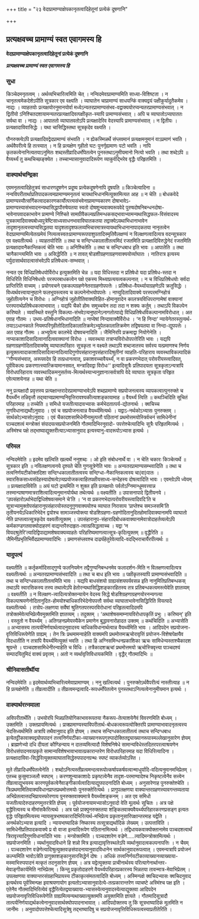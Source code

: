 +++
title = "२३ वेदाप्रामाण्याक्षेपकानृतत्वादिहेतूनां प्रत्येकं दूषणानि"

+++


## प्रत्यक्षवच्च प्रामाण्यं स्वत एवागमस्य हि

**वेदाप्रामाण्याक्षेपकानृतत्वादिहेतूनां प्रत्येकं दूषणानि**

***प्रत्यक्षवच्च प्रामाण्यं स्वत एवागमस्य हि***

### **सुधा**

किञ्चेदमनृतत्वम् । अर्थव्यभिचारित्वमिति चेत् । नन्विदमेवाप्रामाण्यमिति साध्या-विशिष्टता । न चानृतत्वमेकदेशेऽपीति सूत्रकार एव वक्ष्यति । व्याघातेन चाप्रामाण्यं साधयन्किं वाक्यद्वयं पक्षीकुर्यादुतैकमेव । नाद्यः । व्याहतयोः प्रत्यक्षयोरनुमानयोर्वा मध्येऽन्यतरप्रामाण्यसंभव-वद्वाक्ययोरप्यन्यतरप्रामाण्यसंभवात् । न द्वितीयो ऽनिश्चितदशायामन्यतरप्रत्यक्षादिवत्पक्षीकृत-स्यापि प्रामाण्यसंभवात् । अपि च व्याघातोऽप्यापाततः सर्वथा वा । नाद्यः । आपाततो व्याघातवतोऽपि प्रत्यक्षादेरिव वेदस्यापि प्रामाण्यसंभवात् । न द्वितीयः । प्रत्यक्षादाविवासिद्धेः । यथा चासिद्धिस्तथा सूत्रकृदेव वक्ष्यति ।

पौनरुक्त्येऽपि प्रत्यक्षादिवद्वेदप्रामाण्यं संभवति । न ह्येकस्मिन्नर्थे संप्लवमानं प्रत्यक्षमनुमानं वाऽप्रमाणं भवति । अर्थवैपरीत्ये हि तत्स्यात् । न हि प्रत्यक्षेण गृहीतो घटः पुनर्गृह्यमाणः पटो भवति । नापि कृतकत्वेनानित्यतयाऽनुमितः शब्दस्तीव्रादिधर्मोपेतत्वेन पुनस्तथाऽनुमीयमानो नित्यो भवति । तथा शब्देऽपि ॥ वैय्यर्थ्यं तु कथचिच्छङ्क्येत । तच्चाभ्यासानुवादादिरूपेण व्याकुर्वद्भिरेव वृद्धैः परिहृतमिति ।

### **वाक्यार्थचन्द्रिका**

एवमनृतत्वादिहेतुत्रयं साधारणदूषणेन प्रदूष्य प्रत्येकदूषणेनापि दूषयति ॥ किञ्चेत्यादिना ॥ नन्वविपरीतार्थाप्रतिपादकत्वमप्रामाण्यमनृतत्वं चायथाभिधानमित्युक्तमित्यत आह ॥ न चेति ॥ बोधकवेदे प्रामाण्यस्यौत्सर्गिकत्वादकारणकार्योत्पत्त्यसंभवेनाप्रामाण्यकारण दोषाभावेऽ-प्रामाण्यस्यासंभवादनन्यथासिद्धापौरुषेयतया स्वतो दोषशून्यवाक्यरूपवेदे पुरुषदोषनिबन्धनदोषा-भावेनापवादकाभावेन प्रामाण्ये निश्चिते सामग्रीवैकल्यप्रतिमन्धकसद्भावाभ्यामन्यथासिद्धफल-विसंवादस्य पुत्रकामादिवाक्यबोध्यपुत्रेष्टिसाध्यसाधनभावाविघातकतया तद्वाक्येऽयथाभिधानाभावेन तादृशानृतत्वस्याप्यसिद्धतया यादृशतादृशफलव्यभिचारमात्रस्यायथाभिधानानापादकतया नानृतत्वेन वेदाप्रामाण्यमित्येतत्प्रमेयं नित्यत्वस्वतःप्रामाण्यरूपपाशुपतादिस्मृतिवैलक्षण्यं न विलक्षणत्वादित्यत्र वदन्सूत्रकार एव वक्ष्यतीत्यर्थः । व्याहतयोरिति ॥ तथा च सन्दिग्धकालातीतत्वमिदं रजतमिति प्रत्यक्षादिविरुद्धेनेदं रजतमिति प्रत्यक्षादावनैकान्तिकत्वं चेति भावः ॥ अनिश्चितेति ॥ तथा च सन्दिग्धबाध इति भावः ॥ आपातेति ॥ तथा चानैकान्त्यमिति भावः ॥ असिद्धेरिति ॥ न तावत् षोडशीग्रहणाग्रहणवाक्ययोर्व्याघातः । नातिरात्र इत्यस्य पर्युदासार्थवादत्वासंभवेऽपि प्रतिषेधत्व-सम्भवात् ।

नन्वत एव विधिप्रतिषेधयोर्विरोध इत्युक्तमिति चेन्न ॥ यदा विधिस्तदा न प्रतिषेधो यदा प्रतिषेध-स्तदा न विधिरिति विधिनिषेधयोः परस्परबाधकत्वेन पक्षे एकस्य मिथ्याप्रत्ययत्वकल्पनात् । न च विधिप्रतिषेधयोः सर्वदा प्राप्तिरिति वाच्यम् । प्रयोगवचने एककल्पग्रहणेनेतराग्रहणोपपत्तेः । प्रतिषेधा-वैयर्थ्यायाग्रहणेऽपि क्रतुसिद्धेः । विध्यर्थवत्त्वायानुष्ठाने फलभूयस्त्वस्य च कल्पनेनोभयोपपत्तेः । नाप्युदितादिवाक्ये परस्परमग्निहोत्रं जुहोतीत्यनेन च विरोधः । अग्निहोत्रं जुहोतीतिवाक्यविहित-होमानुवादेन कालत्रयविधिपराणामेषां वाक्यानां परस्परार्थप्रतिषेधकत्वाभावात् । यद्यपि चैको होमः समुच्चयेन तदा तदा न शक्यः कर्तुम् । तथाऽपि विकल्पेन करिष्यते । व्यवस्थिते वस्तुनि विकल्पा-संभवेऽप्यनुष्ठानेऽनागतोत्पाद्ये विधिप्रतिषेधविकल्पानामविरोधात् । अत एवाह गौतमः । उभय-प्रतिषेधानभिधानादिति ॥ नाप्येषां निन्दावाक्यैर्विरोधः । ‘न हि निन्दा’ न्यायेनेतरस्तुत्यर्थ-तयाऽऽधानकाले नियमपरिगृहीतोदितादिकालातिक्रमेऽभ्युपेतकालातिक्रमेण तद्विषयतया वा निन्दा-द्युपपत्तेः । अत एवाह गौतमः । अभ्युपेत्य कालभेदे दोषवचनादिति । जैमिनिरपि प्रक्रमाद्वा नियोगेनेति । नाप्याकाशादिसादित्वानादित्ववाक्यानां विरोधः । व्यवस्थया तत्राप्यविरोधोपपत्तेरिति भावः । यद्यपि ग्रहणाग्रहणोदितादिवाक्येषु व्याघातपरिहारः सूत्रकृता न वक्ष्यते तथाऽपि शब्दजातस्य सर्वस्य यत्प्रमाणश्च निर्णय इत्युक्तत्वादाकाशादिसादित्वानादित्वादिगुणोपसंहारानुपसंहारादिश्रुतीनां व्याहति-परिहाराय व्यवस्थाविकल्पादिकं ‘‘गौण्यसंभवात्, अरूपवदेव हि तत्प्रधानत्वात्, प्रकाशवच्चावैयर्थ्यं, न वा प्रकरणभेदात् परोवरीयस्त्वादिवत्, पूर्वविकल्पः प्रकरणात्स्यात्क्रियामानसवत्, मन्त्रादिवद्वा विरोधः’’ इत्यादिसूत्रैः प्रतिपादयता सूत्रकृताऽन्यत्रापि विरोधपरिहाराय व्यवस्थादिकमनुसर्तव्य-मित्यर्थस्याभ्यनुज्ञानात्सर्वत्रापि वेदे व्याघातः सूत्रकृता परिहृत एवेत्याशयेनाह ॥ यथा चेति ॥

ननु प्रत्यक्षादौ प्रवृत्तस्य प्रत्यक्षान्तरादेरप्रामाण्याभावेऽपि शब्दप्रामाण्ये सप्रयोजनत्वस्य व्यापकत्वात्पुनरुक्ते च वैयर्थ्येन तन्निवृत्तौ तद्य्वाप्यप्रामाण्यनिवृत्तिरावश्यकीत्याशङ्कायामाह ॥ वैयर्थ्यं त्विति ॥ कथञ्चिदिति सूचितं परिहारमाह ॥ तच्चेति ॥ समिधो यजतीत्यादावभ्यासः कर्मभेदतात्पर्य-द्योतनार्थः । क्वचिच्च गुणविधानाद्यर्थोऽनुवादः । एवं च सप्रयोजनत्वान्न वैयर्थ्यमित्यर्थः । यद्वाऽ-नर्थकोऽभ्यासः पुनरुक्तम् । सार्थकोऽभ्यासोऽनुवादः । एवं चैकादशसामिधेनीनामुत्पत्तौ पठितानां प्रथमोत्तमयोस्त्रिर्वचनं सामिधेनीनां पञ्चदशत्वं मन्त्रोक्तं संपादयत्सप्रयोजनमिति गौतमादिभिरनुवादो- पपत्तेश्चेत्यादिभिः सूत्रैः परिहृतमित्यर्थः । अस्मिंश्च पक्षे तद्भाष्याद्युक्तरीत्याऽभ्यासानुवाद इत्यस्यानु-वादरूपोऽभ्यास इत्यर्थः ।

### **परिमल**

नन्विदमेवेति ॥ इदमेव खल्विति खल्वर्थे ननुशब्दः । ओ इति संबोधनार्थे वा । न चेति चकारः किञ्चेत्यर्थे ॥ सूत्रकार इति ॥ नविलक्षणत्वनये दृश्यते चेति गुणसूत्रेणेति भावः ॥ अन्यतरप्रामाण्यसम्भवादिति ॥ तथा च तत्वनिर्णयटीकोक्तदिशा सन्दिग्धकालातीतत्वस्य सन्दिग्धा-नैकान्तिकत्वस्य चा(वा)पातः । स्वारसिकसाध्यसंदेहस्यादोषत्वेऽप्यप्रयोजकत्वाहितपक्षीयसाध्य-सन्देहस्य दोषत्वादिति भावः । एवमग्रेऽपि ध्येयम् ॥ प्रत्यक्षादाविवेति ॥ अयं घटो द्रव्यमिति न शुक्ल इति प्रत्यक्षयोः पर्वतोऽग्निमान्धूमवत्त्वान्न तरुमान्पाषाणमात्रराशित्वादित्यनुमानयोर्यथा तथेत्यर्थः ॥ वक्ष्यतीति ॥ उपासनापादे द्वितीयनये । ‘उपसंहारोऽर्थाभेदाद्विधिशेषवत्समाने चे’ति । ‘न वा प्रकरणभेदात्परोवरीयस्त्वादिवदि’ति च सूत्राभ्यामुक्तोपसंहारानुपसंहारयोस्तदनुगुणवाक्ययोश्च व्याघात निरासाय ‘प्राप्तेश्च समञ्जसमि’ति तृतीयनयेऽधिकारिभेदेन द्वयोश्च सामञ्जस्योक्त्या षोडशिग्रहणा-ग्रहणोदितानुदितहोमादिवाक्यानामपि व्याघातो नेति प्राप्तत्वात्सूत्रकृदेव वक्ष्यतीत्युक्तम् । उपसंहारानुप-संहारादिबोधकवाक्यानामेवात्रोदाहर्तव्यत्वेऽपि कर्मकाण्डगतवाक्योदाहरणं वाद्यन्तरैरुदाहृत-त्वात्प्रसिद्धत्वाच्च । यद्वा ‘न वियदश्रुतेरि’त्यादिद्विपाद्यामशेषवाक्यव्याहतेः परिहरिष्यमाणत्वात्सूत्र-कृदित्युक्तम् ॥ वृद्धैरिति ॥ जैमिनीप्रभृतिभिर्वेदप्रामाण्यवादिभिः । प्रमाणसंप्लवश्च दार्ढ्यहेतुरेवेत्यादि-वदद्भिराचार्यैरपीत्यर्थः ॥

### **यादुपत्यं**

वक्ष्यतीति ॥ कर्तृकर्मादिसाद्गुण्ये फलनियमेन तद्वैगुण्यनिबन्धनमेव फलादर्शन-मिति न विलक्षणत्वादित्यत्र वक्ष्यतीत्यर्थः ॥ अन्यतरप्रामाण्यसंभवादिति ॥ तथा च बाध इति भावः ॥ पक्षीकृतस्यापि प्रामाण्यसंभवादिति ॥ तथा च सन्दिग्धकालातीतत्वमिति भावः । यद्यपि बाधसंशयो ग्राह्यसंशयपर्यवसन्न इति नानुमितिप्रतिबन्धकस् तथाऽपि स्वारसिकस्य तस्य तथात्वेऽपि हेतोरन्यथासिद्धिशङ्कारहितस्य तत्र प्रतिबन्धकत्वमस्त्येवेति ज्ञातव्यम् ॥ वक्ष्यतीति ॥ न विलक्षण-त्वादित्यत्रोक्तन्यायेन वेदस्य सिद्धे षोडशिग्रहणाग्रहणयोरनन्यगत्या विकल्पाश्रयणेनोदितानुदित-होमयोश्चाधिकारिभेदेनोपपत्तौ सर्वथा व्याघाताभावेनासिद्धिरिति वियत्पादे वक्ष्यतीत्यर्थः । तत्रोप-लक्षणया सर्वेषां श्रुतिगतपरस्परविरोधानां परिहृतत्वादिदमपि तत्रोक्तमेवेत्यभिप्रेत्यैवमुक्तमिति ज्ञातव्यम् । तदुक्तम् । ‘अथाशेषसमाम्नायविरोधापकृतिं प्रभुः । करिष्यन्’ इति । वस्तुतो न वैयर्थ्यम् । अतिगहनप्रमेयस्यैकेन प्रमाणेन बुद्धावनारोहादत उक्तम् ॥ कथंचिदिति ॥ अभ्यासेति ॥ अभ्यासस्य तात्पर्यनिर्णयार्थत्वादनुवादस्य चाधिकविधानार्थत्वान्न वैयर्थ्यमिति भावः । आदिपदेन सप्रयोजना-वृत्तिविधिरूपेणेति ग्राह्यम् । तेन त्रिः प्रथमामन्वाहेति वाक्यमपि प्रथमोत्तमऋचोरावृत्तिं प्रयोजन-विशेषापेक्षयैव विदधातीति न तत्रापि वैयर्थ्यमित्युक्तं भवति । तथा हि अग्निसमिन्धनप्रकाशिका ऋचः सामिधेन्यस्ताश्चैकादश श्रूयन्ते । पञ्चदशसामिधेनीरन्वाहेति च विधिः । तत्रैकादशऋचां प्रथमोत्तमयो ऋचोस्त्रिवृत्त्या पाञ्चदश्यं सम्पादयितुमिदं वाक्यं प्रवृत्तम् । अतो न व्यर्थावृत्तिविधायकमिति । वृद्धैर् गौतमादिभिः ॥

### **श्रीनिवासतीर्थीया**

नन्विदमेवेति ॥ इदमेवार्थव्यभिचारित्वमेवाप्रामाण्यम् । ननु खल्वित्यर्थ । पुनरुक्तेऽर्थवैपरीत्यं नास्तीत्याह ॥ न हि प्रत्यक्षेणेति ॥ तीव्रत्वादीति ॥ तीव्रत्वमन्द्रत्वादि-रूपधर्मोपेतत्वेन पुनस्तथाऽनित्यत्वेनानुमीयमान इत्यर्थः ।

### **वाक्यार्थरत्नमाला**

अविपरीतार्थेति । उभयोरपि भिन्नप्रतियोगिकाभावरूपतया नैकरूप-तेत्याशयेनैवं विवरणमिति बोध्यम् । उक्तमिति । उक्तप्रायमित्यर्थः । प्राक्प्रामाण्यस्याविपरीतार्थ-बोधकत्वरूपत्वोक्तिरपि प्रामाण्याभावादनृतत्वस्य भेदसिध्यर्थमिति अत्रापि तथैवानुवाद इति ज्ञेयम् । तथाच सन्दिग्धकालातीतत्वं तथाच सन्दिग्धबाध इत्येतट्टीकावाक्यद्वयोपपादनं तत्त्वनिर्णयटीका-व्याख्यानरूपगुरुपादोक्तितद्व्याख्यानरूपास्मल्लेखानुसारेण ज्ञेयम् । ब्राह्मणेभ्यो दधि दीयतां कौण्डिन्याय न दातव्यमित्यादौ विशेषनिषेधे सामान्यविधेस्तदितरपरत्वाश्रयणेन विरोधसंपादनवत्प्रकृते सामान्यविशेषभावाभावात्प्रकारान्तरेण विरोधपरिहारमाह यदा विधिरित्यादिना
। प्रत्यक्षादाविवा-सिद्धेरित्युक्तव्याघातासिद्धेरुपपादनग्रन्थः
स्पष्टं व्याकर्तव्योऽस्ति ।

मूले तीव्रादिधर्मोपेतत्वेनेति । शब्दोऽनित्यस्तीव्रत्वमन्दत्वरूपोत्कर्षापकर्षवत्वान्माधुर्यादि-वदित्यनुमानमभिप्रेतम् । एतच्च कुसुमाञ्जलौ स्पष्टम् । करणशून्याकाशादेः प्रकृष्टत्वेनैव तादृश-परमाण्वादेश्च निकृष्टत्वेनैव सत्त्वेन तीव्रत्वाद्युभयस्य कारणपूर्वकत्वेनैवाङ्गीकार्यत्वादित्याद्युपपादनादिति बोध्यम् । अनुसारेणाह पुनरुक्तेश्चेति । त्रिःप्रथमामितिवाक्यविधानप्राप्तप्रथमोत्तमयोः पुनरुक्तेरित्यर्थः । प्रागुपलक्षणया वाक्यान्तरग्रहणस्यावगन्तव्यताया अभिप्रेतत्वात्तदभिप्रायस्फोरणाय पुनरुक्तवाक्यमात्रे वैयर्थ्यशङ्कनम् । अत एव समिधो यजतीत्यादेरुदाहरणमुत्तरत्रेति ज्ञेयम् । पूर्वयोजनायामभ्यासोऽनुवादो वेति मूलार्थः सूचितः । अत्र पक्षे वृद्धैरित्यस्य च मीमांसकैरित्यर्थः । अत्र पक्षे प्राक्पुनरुक्ततया शङ्कितवाक्यवैयर्थ्यपरिहारकरणप्रसङ्ग इत्यतः वृद्धेः परिहृतमित्यस्य न्यायसूत्रभाष्यकारादिभिरित्यर्थ-मभिप्रेत्य प्रकृतानुसारिपक्षान्तरमाह यद्वेति । अनर्थकोऽभ्यास इत्यादि । न्यायभाष्यादिकं निष्कास्य तत्सूत्राद्यर्थादिकं लेख्यम् । उत्पत्ताविति । सामिधेनीप्रतिपादकवाक्ये प्र वो वाजा इत्यादिरूपेण पठितानामित्यर्थः । तद्विधायकवाक्योक्तानामेव पञ्चदशत्वार्थं त्रिरावृत्त्यादिगुणविधानादिति भावः । मन्त्रोक्तमिति । पञ्चदशारेण वज्रेणे.....त्यादिमन्त्रोक्तमित्यर्थः । सप्रयोजनमिति । व्यर्थानुवादविधाने हि शन्नो मित्र इत्याद्यावृत्तिस्थलेऽपि व्यर्थानुवादत्वकल्पनापत्तिः । न चैवम् । पञ्चदशारेण वज्रेणेत्यादिश्रुत्युक्तवज्रसंपादनायानुवादविधानेन सार्थकानुवादरूपत्वात् । एवमन्यत्रापि प्रयोजनं कल्प्यमिति भावोऽत्रेति प्रागुक्तशङ्कानुसारसिद्धेर्न दोषः । अधिकं तत्त्वनिर्णयटीकाव्याख्यानव्याख्याया-मस्माभिरुपपादनं मत्कृतं तदनुसारेण ज्ञेयम् । अत्र यद्वेत्युक्तया प्राचीनार्थस्य परित्यागेनार्थान्तर-मेवाङ्गीकार्यमिति नाभिप्रेतम् । किन्तु प्रकृतोदाहरणे वैयर्थ्यपरिहारप्रकारस्य भिन्नतया तावन्मात्र-मेवाभिप्रेतम् । उपलक्षणया वाक्यान्तरसंग्रहाभिप्रायस्य टीकाकृत्संमतत्वादिति बोध्यम् । अस्मिन्पक्षे क्वचिदभ्यासः क्वचिदनुवाद इत्यर्थस्य पूर्वस्मिन्पक्ष इवाश्रयणायोग इत्यतोऽभ्यासानुवादेत्ये-तत्प्रकारान्तरेण व्याचष्टे अस्मिंश्च पक्ष इति । एतेनैव गौतमादिभिरित्येवं वृद्धैरित्येतद्व्याख्याया-भ्यासस्येत्यनुवादस्येत्याद्युक्तवा आदिपदेन सप्रयोजनावृत्तिविधिरूपेणेति ग्राह्यमित्यन्यथाख्यात्युक्तमपि अयुक्तमिति ज्ञायते । गौतमादिसूत्रादौ तात्पर्यनिर्णयाद्यर्थकत्वेनानुवादसार्थक्योपपादनाभावात् । आदिपदोक्तस्य तु किं सूत्रभाष्यादिकं मूलमिति न जानीमः । अनुवादोपपत्तेश्चेत्यादिसूत्रेषु
तद्भाष्यादिषु च सप्रयोजनावृत्तिविधिरूपत्वस्याप्रतीतेरिति ।

